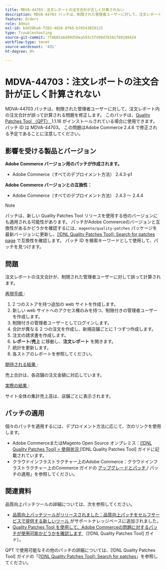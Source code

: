 ```yaml
---
title: MDVA-44703：注文レポートの注文合計が正しく計算されない
description: MDVA-44703 パッチは、制限された管理者ユーザーに対して、注文レポート内の注文合計が誤って計算される問題を修正します。 このパッチは、[Quality Patches Tool （QPT） ] （https://experienceleague.adobe.com/en/docs/commerce-operations/tools/quality-patches-tool/quality-patches-tool-to-self-serve-quality-patches） 1.1.16 がインストールされている場合に利用できます。 パッチ ID は MDVA-44703。 この問題はAdobe Commerce 2.4.6 で修正される予定であることに注意してください。
feature: Orders
role: Admin
exl-id: bdd38ba6-f282-4026-8f65-b76543859123
type: Troubleshooting
source-git-commit: 7fdb02a6d89d50ea593c5fd99d78101f89198424
workflow-type: tm+mt
source-wordcount: '431'
ht-degree: 0%

---
```


# MDVA-44703：注文レポートの注文合計が正しく計算されない

MDVA-44703 パッチは、制限された管理者ユーザーに対して、注文レポート内の注文合計が誤って計算される問題を修正します。 このパッチは、[Quality Patches Tool （QPT） ](https://experienceleague.adobe.com/en/docs/commerce-operations/tools/quality-patches-tool/quality-patches-tool-to-self-serve-quality-patches)1.1.16 がインストールされている場合に使用できます。 パッチ ID は MDVA-44703。 この問題はAdobe Commerce 2.4.6 で修正される予定であることに注意してください。

## 影響を受ける製品とバージョン

**Adobe Commerce バージョン用のパッチが作成されます。**

* Adobe Commerce（すべてのデプロイメント方法） 2.4.3-p1

**Adobe Commerce バージョンとの互換性：**

* Adobe Commerce（すべてのデプロイメント方法） 2.4.3 ～ 2.4.4

>[!NOTE]
>
>パッチは、新しい Quality Patches Tool リリースを使用する他のバージョンにも適用される可能性があります。 パッチがAdobe Commerceのバージョンと互換性があるかどうかを確認するには、`magento/quality-patches` パッケージを最新バージョンに更新し、[[!DNL Quality Patches Tool]: Search for patches page](https://experienceleague.adobe.com/en/docs/commerce-operations/tools/quality-patches-tool/quality-patches-tool-to-self-serve-quality-patches) で互換性を確認します。 パッチ ID を検索キーワードとして使用して、パッチを見つけます。

## 問題

注文レポートの注文合計が、制限された管理者ユーザーに対して誤って計算されます。

<u> 再現手順 </u>:

1. 2 つのストアを持つ追加の web サイトを作成します。
1. 新しい web サイトへのアクセス権のみを持つ、制限付きの管理者ユーザーを作成します。
1. 制限付きの管理者ユーザーとしてログインします。
1. 合計が異なる 2 つの注文を作成し、新規店舗ごとに 1 つずつ作成します。
1. 注文の請求書を作成します。
1. **レポート**/**売上** に移動し、**注文レポート** を開きます。
1. 統計を更新します。
1. 各ストアのレポートを参照してください。

<u> 期待される結果 </u>:

売上合計は、各店舗の注文金額に対応しています。

<u> 実際の結果 </u>:

サイト全体の集計売上高は、店舗ごとに表示されます。

## パッチの適用

個々のパッチを適用するには、デプロイメント方法に応じて、次のリンクを使用します。

* Adobe CommerceまたはMagento Open Source オンプレミス：[[!DNL Quality Patches Tool] > 使用状況 ](/help/tools/quality-patches-tool/usage.md) [!DNL Quality Patches Tool] ガイドに記載されています。
* クラウドインフラストラクチャー上のAdobe Commerce：クラウドインフラストラクチャー上のCommerce ガイドの [ アップグレードとパッチ ](https://experienceleague.adobe.com/docs/commerce-cloud-service/user-guide/develop/upgrade/apply-patches.html)/ パッチの適用」を参照してください。

## 関連資料

品質向上パッチツールの詳細については、次を参照してください。

* [ 品質向上パッチツールがリリースされました：品質向上パッチをセルフサービスで提供する新しいツール ](https://experienceleague.adobe.com/en/docs/commerce-operations/tools/quality-patches-tool/quality-patches-tool-to-self-serve-quality-patches) がサポートナレッジベースに追加されました。
* [Quality Patches Tool を使用して、Adobe Commerceの問題に対するパッチが使用可能かどうかを確認します ](/help/tools/quality-patches-tool/patches-available-in-qpt/check-patch-for-magento-issue-with-magento-quality-patches.md) （[!DNL Quality Patches Tool] ガイド）。

QPT で使用可能なその他のパッチの詳細については、[!DNL Quality Patches Tool] ガイドの「[[!DNL Quality Patches Tool]: Search for patches](https://experienceleague.adobe.com/tools/commerce-quality-patches/index.html)」を参照してください。
